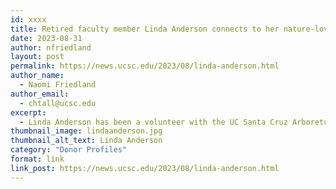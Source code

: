 ```yaml
---
id: xxxx
title: Retired faculty member Linda Anderson connects to her nature-loving roots volunteering at the Arboretum
date: 2023-08-31
author: nfriedland
layout: post
permalink: https://news.ucsc.edu/2023/08/linda-anderson.html
author_name:
  - Naomi Friedland
author_email:
  - chtall@ucsc.edu
excerpt:
  - Linda Anderson has been a volunteer with the UC Santa Cruz Arboretum and Botanic Garden since she retired from the university over 15 years ago
thumbnail_image: lindaanderson.jpg
thumbnail_alt_text: Linda Anderson
category: "Donor Profiles"
format: link
link_post: https://news.ucsc.edu/2023/08/linda-anderson.html
---
```

